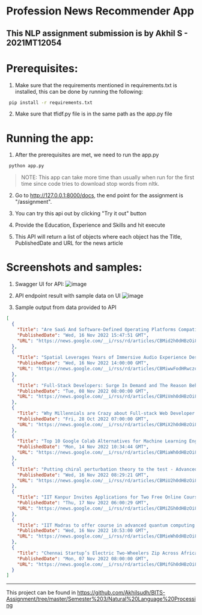 # Profession News Recommender App

## This NLP assignment submission is by Akhil S - 2021MT12054

Prerequisites:
==============
1. Make sure that the requirements mentioned in requirements.txt is installed, this can be done by running the following:

```bash
 pip install -r requirements.txt
```

2. Make sure that tfidf.py file is in the same path as the app.py file

Running the app:
================
1. After the prerequisites are met, we need to run the app.py

```bash
 python app.py
```

> NOTE: This app can take more time than usually when run for the first time since code tries to download stop words from nltk.


2. Go to http://127.0.0.1:8000/docs, the end point for the assignment is "/assignment".

3. You can try this api out by clicking "Try it out" button

4. Provide the Education, Experience and Skills and hit execute

5. This API will return a list of objects where each object has the Title, PublishedDate and URL for the news article

Screenshots and samples:
============
1. Swagger UI for API:
![image](https://user-images.githubusercontent.com/9346768/202389378-2fe0c99b-65ac-4aa2-9b30-ae09ea5e986f.png)

2. API endpoint result with sample data on UI
![image](https://user-images.githubusercontent.com/9346768/202388767-f4308099-02f9-4e64-a8b6-dd5bbf7c6c73.png)

3. Sample output from data provided to API
```json
[
  {
    "Title": "Are SaaS And Software-Defined Operating Platforms Compatible? - Forbes",
    "PublishedDate": "Wed, 16 Nov 2022 15:47:51 GMT",
    "URL": "https://news.google.com/__i/rss/rd/articles/CBMid2h0dHBzOi8vd3d3LmZvcmJlcy5jb20vc2l0ZXMvcGV0ZXJiZW5kb3JzYW11ZWwvMjAyMi8xMS8xNi9hcmUtc2Fhcy1hbmQtc29mdHdhcmUtZGVmaW5lZC1vcGVyYXRpbmctcGxhdGZvcm1zLWNvbXBhdGlibGUv0gEA?oc=5"
  },
  {
    "Title": "Spatial Leverages Years of Immersive Audio Experience Design to Develop Spatial Space Kit, a Simple, Scalable Hardware and Software Solution - Business Wire",
    "PublishedDate": "Wed, 16 Nov 2022 14:00:00 GMT",
    "URL": "https://news.google.com/__i/rss/rd/articles/CBMiwwFodHRwczovL3d3dy5idXNpbmVzc3dpcmUuY29tL25ld3MvaG9tZS8yMDIyMTExNjAwNTM5My9lbi9TcGF0aWFsLUxldmVyYWdlcy1ZZWFycy1vZi1JbW1lcnNpdmUtQXVkaW8tRXhwZXJpZW5jZS1EZXNpZ24tdG8tRGV2ZWxvcC1TcGF0aWFsLVNwYWNlLUtpdC1hLVNpbXBsZS1TY2FsYWJsZS1IYXJkd2FyZS1hbmQtU29mdHdhcmUtU29sdXRpb27SAQA?oc=5"
  },
  {
    "Title": "Full-Stack Developers: Surge In Demand and The Reason Behind It - Youth Incorporated",
    "PublishedDate": "Tue, 08 Nov 2022 08:00:00 GMT",
    "URL": "https://news.google.com/__i/rss/rd/articles/CBMiVmh0dHBzOi8veW91dGhpbmNtYWcuY29tL2Z1bGwtc3RhY2stZGV2ZWxvcGVycy1zdXJnZS1pbi1kZW1hbmQtYW5kLXRoZS1yZWFzb24tYmVoaW5kLWl00gFaaHR0cHM6Ly95b3V0aGluY21hZy5jb20vZnVsbC1zdGFjay1kZXZlbG9wZXJzLXN1cmdlLWluLWRlbWFuZC1hbmQtdGhlLXJlYXNvbi1iZWhpbmQtaXQvYW1w?oc=5"
  },
  {
    "Title": "Why Millennials are Crazy about Full-stack Web Developer Jobs? - Analytics Insight",
    "PublishedDate": "Fri, 28 Oct 2022 07:00:00 GMT",
    "URL": "https://news.google.com/__i/rss/rd/articles/CBMiX2h0dHBzOi8vd3d3LmFuYWx5dGljc2luc2lnaHQubmV0L3doeS1taWxsZW5uaWFscy1hcmUtY3JhenktYWJvdXQtZnVsbC1zdGFjay13ZWItZGV2ZWxvcGVyLWpvYnMv0gEA?oc=5"
  },
  {
    "Title": "Top 10 Google Colab Alternatives for Machine Learning Engineers in 2023 - Analytics Insight",
    "PublishedDate": "Mon, 14 Nov 2022 10:34:44 GMT",
    "URL": "https://news.google.com/__i/rss/rd/articles/CBMiaWh0dHBzOi8vd3d3LmFuYWx5dGljc2luc2lnaHQubmV0L3RvcC0xMC1nb29nbGUtY29sYWItYWx0ZXJuYXRpdmVzLWZvci1tYWNoaW5lLWxlYXJuaW5nLWVuZ2luZWVycy1pbi0yMDIzL9IBAA?oc=5"
  },
  {
    "Title": "Putting chiral perturbation theory to the test - Advanced Science News",
    "PublishedDate": "Wed, 16 Nov 2022 08:29:21 GMT",
    "URL": "https://news.google.com/__i/rss/rd/articles/CBMiU2h0dHBzOi8vd3d3LmFkdmFuY2Vkc2NpZW5jZW5ld3MuY29tL3B1dHRpbmctY2hpcmFsLXBlcnR1cmJhdGlvbi10aGVvcnktdG8tdGhlLXRlc3Qv0gEA?oc=5"
  },
  {
    "Title": "IIT Kanpur Invites Applications for Two Free Online Courses on Data Science - DATAQUEST",
    "PublishedDate": "Thu, 17 Nov 2022 06:00:29 GMT",
    "URL": "https://news.google.com/__i/rss/rd/articles/CBMiZGh0dHBzOi8vd3d3LmRxaW5kaWEuY29tL2lpdC1rYW5wdXItaW52aXRlcy1hcHBsaWNhdGlvbnMtZm9yLXR3by1mcmVlLW9ubGluZS1jb3Vyc2VzLW9uLWRhdGEtc2NpZW5jZS_SAWhodHRwczovL3d3dy5kcWluZGlhLmNvbS9paXQta2FucHVyLWludml0ZXMtYXBwbGljYXRpb25zLWZvci10d28tZnJlZS1vbmxpbmUtY291cnNlcy1vbi1kYXRhLXNjaWVuY2UvYW1wLw?oc=5"
  },
  {
    "Title": "IIT Madras to offer course in advanced quantum computing - The Hindu",
    "PublishedDate": "Wed, 16 Nov 2022 10:53:00 GMT",
    "URL": "https://news.google.com/__i/rss/rd/articles/CBMieWh0dHBzOi8vd3d3LnRoZWhpbmR1LmNvbS9uZXdzL2NpdGllcy9jaGVubmFpL2lpdC1tYWRyYXMtdG8tb2ZmZXItY291cnNlLWluLWFkdmFuY2VkLXF1YW50dW0tY29tcHV0aW5nL2FydGljbGU2NjE0NDIxOS5lY2XSAQA?oc=5"
  },
  {
    "Title": "Chennai Startup’s Electric Two-Wheelers Zip Across Africa, Raise $50 Million Funding - The Better India",
    "PublishedDate": "Mon, 07 Nov 2022 08:00:00 GMT",
    "URL": "https://news.google.com/__i/rss/rd/articles/CBMifGh0dHBzOi8vd3d3LnRoZWJldHRlcmluZGlhLmNvbS8zMDIxODcvY2hlbm5haS1zdGFydHVwLWVsZWN0cmljLXZlaGljbGUtdHdvLXdoZWVsZXJzLWluLWFmcmljYS1lbGVjdHJpYy1hdXRvcy1hbmQtZS1tb2JpbGl0eS_SAQA?oc=5"
  }
]
```

---
This project can be found in https://github.com/Akhilsudh/BITS-Assignment/tree/master/Semester%203/Natural%20Language%20Processing
